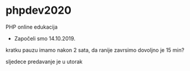 # phpdev2020
PHP online edukacija

-  Započeli smo 14.10.2019.

kratku pauzu imamo nakon 2 sata, da ranije zavrsimo dovoljno je 15 min?

sljedece predavanje je u utorak
